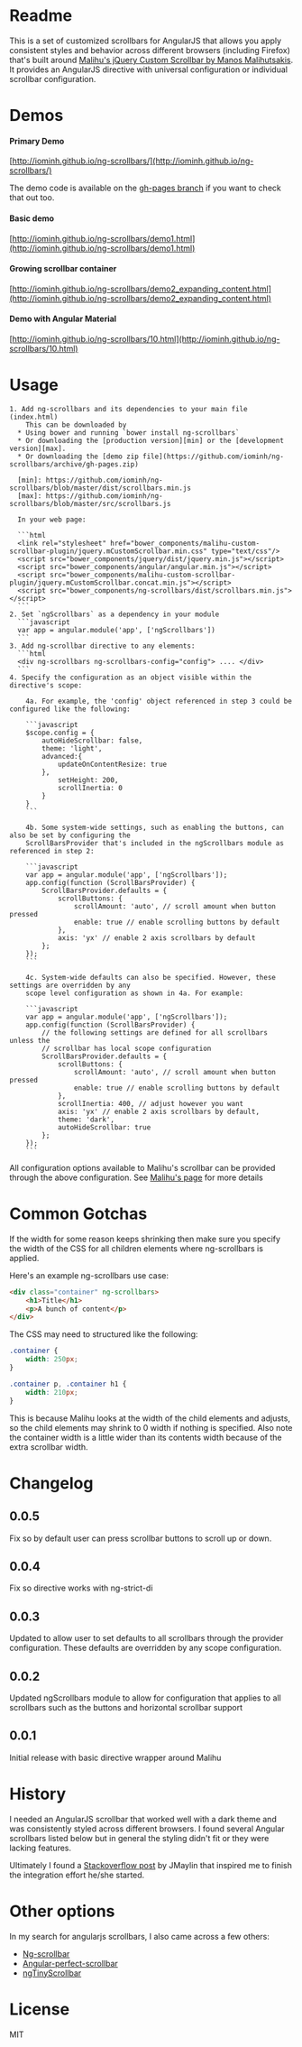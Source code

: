 # Readme

This is a set of customized scrollbars for AngularJS that allows you apply consistent styles and behavior across
different browsers (including Firefox) that's built around
[Malihu's jQuery Custom Scrollbar by Manos Malihutsakis](http://manos.malihu.gr/jquery-custom-content-scroller/). It
provides an AngularJS directive with universal configuration or individual scrollbar configuration.

# Demos

#### Primary Demo
[http://iominh.github.io/ng-scrollbars/](http://iominh.github.io/ng-scrollbars/)

The demo code is available on the [gh-pages branch](https://github.com/iominh/ng-scrollbars/tree/gh-pages) if you want to check that out too.

#### Basic demo

[http://iominh.github.io/ng-scrollbars/demo1.html](http://iominh.github.io/ng-scrollbars/demo1.html)

#### Growing scrollbar container

[http://iominh.github.io/ng-scrollbars/demo2_expanding_content.html](http://iominh.github.io/ng-scrollbars/demo2_expanding_content.html)


#### Demo with Angular Material

[http://iominh.github.io/ng-scrollbars/10.html](http://iominh.github.io/ng-scrollbars/10.html)


# Usage

    1. Add ng-scrollbars and its dependencies to your main file (index.html)
        This can be downloaded by
      * Using bower and running `bower install ng-scrollbars`
      * Or downloading the [production version][min] or the [development version][max].
      * Or downloading the [demo zip file](https://github.com/iominh/ng-scrollbars/archive/gh-pages.zip)
    
      [min]: https://github.com/iominh/ng-scrollbars/blob/master/dist/scrollbars.min.js
      [max]: https://github.com/iominh/ng-scrollbars/blob/master/src/scrollbars.js
    
      In your web page:
    
      ```html
      <link rel="stylesheet" href="bower_components/malihu-custom-scrollbar-plugin/jquery.mCustomScrollbar.min.css" type="text/css"/>
      <script src="bower_components/jquery/dist/jquery.min.js"></script>
      <script src="bower_components/angular/angular.min.js"></script>
      <script src="bower_components/malihu-custom-scrollbar-plugin/jquery.mCustomScrollbar.concat.min.js"></script>
      <script src="bower_components/ng-scrollbars/dist/scrollbars.min.js"></script>
      ```
    2. Set `ngScrollbars` as a dependency in your module
      ```javascript
      var app = angular.module('app', ['ngScrollbars'])
      ```
    3. Add ng-scrollbar directive to any elements:
      ```html
      <div ng-scrollbars ng-scrollbars-config="config"> .... </div>
      ```
    4. Specify the configuration as an object visible within the directive's scope:

        4a. For example, the 'config' object referenced in step 3 could be configured like the following:
    
        ```javascript
        $scope.config = {
            autoHideScrollbar: false,
            theme: 'light',
            advanced:{
                updateOnContentResize: true
            },
                setHeight: 200,
                scrollInertia: 0
            }
        }
        ```
    
        4b. Some system-wide settings, such as enabling the buttons, can also be set by configuring the
        ScrollBarsProvider that's included in the ngScrollbars module as referenced in step 2:
    
        ```javascript
        var app = angular.module('app', ['ngScrollbars']);
        app.config(function (ScrollBarsProvider) {
            ScrollBarsProvider.defaults = {
                scrollButtons: {
                    scrollAmount: 'auto', // scroll amount when button pressed
                    enable: true // enable scrolling buttons by default
                },
                axis: 'yx' // enable 2 axis scrollbars by default
            };
        });
        ```
    
        4c. System-wide defaults can also be specified. However, these settings are overridden by any
        scope level configuration as shown in 4a. For example:
    
        ```javascript
        var app = angular.module('app', ['ngScrollbars']);
        app.config(function (ScrollBarsProvider) {
            // the following settings are defined for all scrollbars unless the
            // scrollbar has local scope configuration
            ScrollBarsProvider.defaults = {
                scrollButtons: {
                    scrollAmount: 'auto', // scroll amount when button pressed
                    enable: true // enable scrolling buttons by default
                },
                scrollInertia: 400, // adjust however you want
                axis: 'yx' // enable 2 axis scrollbars by default,
                theme: 'dark',
                autoHideScrollbar: true
            };
        });
        ```

All configuration options available to Malihu's scrollbar can be provided through the above
 configuration. See [Malihu's page](http://manos.malihu.gr/jquery-custom-content-scroller/) for more details


# Common Gotchas

If the width for some reason keeps shrinking then make sure you specify the width of the CSS for all
children elements where ng-scrollbars is applied.

Here's an example ng-scrollbars use case:

```html
<div class="container" ng-scrollbars>
	<h1>Title</h1>
	<p>A bunch of content</p>
</div>
```

The CSS may need to structured like the following:

```css
.container {
	width: 250px;
}

.container p, .container h1 {
	width: 210px;
}
```

This is because Malihu looks at the width of the child elements and adjusts, so the child elements
may shrink to 0 width if nothing is specified. Also note the container width is a little wider
than its contents width because of the extra scrollbar width.

# Changelog

## 0.0.5

Fix so by default user can press scrollbar buttons to scroll up or down.

## 0.0.4

Fix so directive works with ng-strict-di

## 0.0.3

Updated to allow user to set defaults to all scrollbars through the provider configuration.
These defaults are overridden by any scope configuration.

## 0.0.2

Updated ngScrollbars module to allow for configuration that applies
to all scrollbars such as the buttons and horizontal scrollbar support

## 0.0.1

Initial release with basic directive wrapper around Malihu

# History

I needed an AngularJS scrollbar that worked well with a dark theme and was consistently styled across different browsers.
I found several Angular scrollbars listed below but in general the styling didn't fit or they were lacking
features.

Ultimately I found a [Stackoverflow post](http://stackoverflow.com/questions/21306853/using-a-directive-to-make-an-element-scrollable-in-angularjs) by JMaylin that inspired me to finish
the integration effort he/she started.

# Other options

In my search for angularjs scrollbars, I also came across a few others:

* [Ng-scrollbar](https://github.com/asafdav/ng-scrollbar)
* [Angular-perfect-scrollbar](https://github.com/itsdrewmiller/angular-perfect-scrollbar)
* [ngTinyScrollbar](https://github.com/yads/ngTinyScrollbar)


# License

MIT